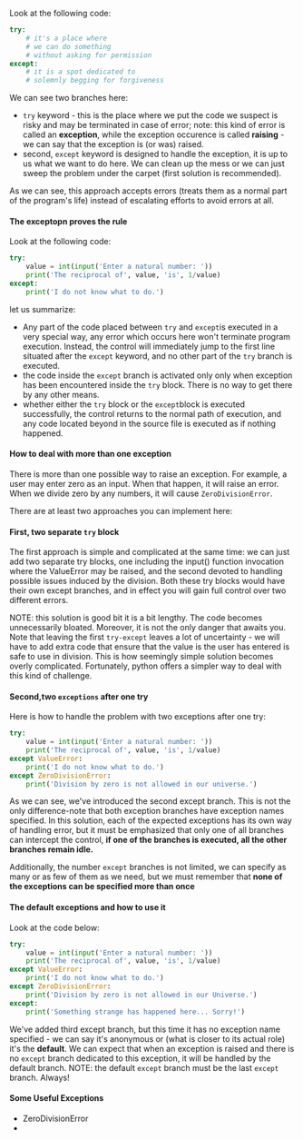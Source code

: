 Look at the following code:
```python
try:
    # it's a place where  
    # we can do something
    # without asking for permission
except:
    # it is a spot dedicated to 
    # solemnly begging for forgiveness
```
We can see two branches here:
* ```try``` keyword - this is the place where we put the code we suspect is risky and may be terminated in case of error; note: this kind of error is called an **exception**, while the exception occurence is called **raising** - we can say that the exception is (or was) raised.
* second, ```except``` keyword is designed to handle the exception, it is up to us what we want to do here. We can clean up the mess or we can just sweep the problem under the carpet (first solution is recommended).

As we can see, this approach accepts errors (treats them as a normal part of the program's life) instead of escalating efforts to avoid errors at all.

#### The exceptopn proves the rule
Look at the following code:
```python
try:
    value = int(input('Enter a natural number: '))
    print('The reciprocal of', value, 'is', 1/value)        
except:
    print('I do not know what to do.')
```
let us summarize:
* Any part of the code placed between ```try``` and ```except```is executed in a very special way, any error which occurs here won't terminate program execution. Instead, the control will immediately jump to the first line situated after the ```except``` keyword, and no other part of the ```try``` branch is executed.
* the code inside the ```except``` branch is activated only only when exception has been encountered inside the ```try``` block. There is no way to get there by any other means.
* whether either the ```try``` block or the ```except```block is executed successfully, the control returns to the normal path of execution, and any code located beyond in the source file is executed as if nothing happened.

#### How to deal with more than one exception
There is more than one possible way to raise an exception. For example, a user may enter zero as an input. When that happen, it will raise an error. When we divide zero by any numbers, it will cause ```ZeroDivisionError```. 

There are at least two approaches you can implement here:
#### First, two separate ```try``` block
The first approach is simple and complicated at the same time: we can just add two separate try blocks, one including the input() function invocation where the ValueError may be raised, and the second devoted to handling possible issues induced by the division. Both these try blocks would have their own except branches, and in effect you will gain full control over two different errors.

NOTE: this solution is good bit it is a bit lengthy. The code becomes unnecessarily bloated. Moreover, it is not the only danger that awaits you. Note that leaving the first ```try-except``` leaves a lot of uncertainty - we will have to add extra code that ensure that the value is the user has entered is safe to use in division. This is how seemingly simple solution becomes overly complicated. Fortunately, python offers a simpler way to deal with this kind of challenge.

#### Second,two ```exceptions``` after one try
Here is how to handle the problem with two exceptions after one try:
```python
try: 
    value = int(input('Enter a natural number: '))
    print('The reciprocal of', value, 'is', 1/value)
except ValueError:
    print('I do not know what to do.')
except ZeroDivisionError:
    print('Division by zero is not allowed in our universe.')
```
As we can see, we've introduced the second except branch. This is not the only difference-note that both exception branches have exception names specified. In this solution, each of the expected exceptions has its own way of handling error, but it must be emphasized that only one of all branches can intercept the control, **if one of the branches is executed, all the other branches remain idle.**

Additionally, the number ```except``` branches is not limited, we can specify as many or as few of them as we need, but we must remember that **none of the exceptions can be specified more than once**

#### The default exceptions and how to use it 
Look at the code below:
```python
try:
    value = int(input('Enter a natural number: '))
    print('The reciprocal of', value, 'is', 1/value)        
except ValueError:
    print('I do not know what to do.')    
except ZeroDivisionError:
    print('Division by zero is not allowed in our Universe.')    
except:
    print('Something strange has happened here... Sorry!')
```
We've added third except branch, but this time it has no exception name specified - we can say it's anonymous or (what is closer to its actual role) it's the **default**. We can expect that when an exception is raised and there is no ```except``` branch dedicated to this exception, it will be handled by the default branch.
NOTE: the default ```except``` branch must be the last ```except``` branch. Always!

#### Some Useful Exceptions
* ZeroDivisionError
* 